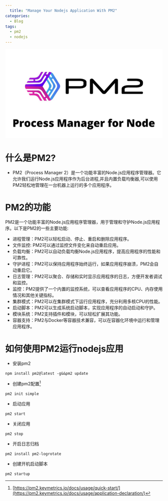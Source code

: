 ```yaml
---
  title: "Manage Your Nodejs Application With PM2"
categories:
  - Blog
tags:
  - pm2
  - nodejs
---
```

![pm2](/assets/images/pm2.jpeg "pm2")
# 什么是PM2?
 - PM2（Process Manager 2）是一个功能丰富的Node.js应用程序管理器。它允许我们运行Node.js应用程序作为后台进程,并且内置负载均衡器,可以使用PM2轻松地管理在一台机器上运行的多个应用程序。
# PM2的功能
PM2是一个功能丰富的Node.js应用程序管理器，用于管理和守护Node.js应用程序。以下是PM2的一些主要功能:
- 进程管理：PM2可以轻松启动、停止、重启和删除应用程序。
- 文件监控: PM2可以通过监控文件变化来自动重启应用。
- 负载均衡：PM2可以自动负载均衡Node.js应用程序，提高应用程序的性能和可靠性。
- 守护进程：PM2可以保持应用程序始终运行，如果应用程序崩溃，PM2会自动重启它。
- 日志管理：PM2可以聚合、存储和实时显示应用程序的日志，方便开发者调试和监控。
- 监控：PM2提供了一个内置的监控系统，可以查看应用程序的CPU、内存使用情况和其他关键指标。
- 集群模式：PM2可以在集群模式下运行应用程序，充分利用多核CPU的性能。
- 启动脚本：PM2可以生成系统启动脚本，实现应用程序的自动启动和守护。
- 模块系统：PM2支持插件和模块，可以轻松扩展其功能。
- 容器支持：PM2与Docker等容器技术兼容，可以在容器化环境中运行和管理应用程序。

# 如何使用PM2运行nodejs应用
- 安装pm2
```shell
npm install pm2@latest -g&&pm2 update
```
- 创建pm2配置[^1]
```shell
pm2 init simple
```
- 启动应用
```shell
pm2 start
```
- 关闭应用
```shell
pm2 stop 
```
- 开启日志归档
```shell
pm2 install pm2-logrotate 
```
- 创建开机启动脚本
```shell
pm2 startup
```

[^1]: [https://pm2.keymetrics.io/docs/usage/quick-start/](https://pm2.keymetrics.io/docs/usage/application-declaration/)
<script src="{{ "/assets/js/mermaid.min.js" | relative_url }}"></script>
